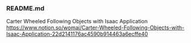 ### README.md

Carter Wheeled Following Objects with Isaac Application
https://www.notion.so/womai/Carter-Wheeled-Following-Objects-with-Isaac-Application-22d2141176ac4590b914463a6ecffe40
